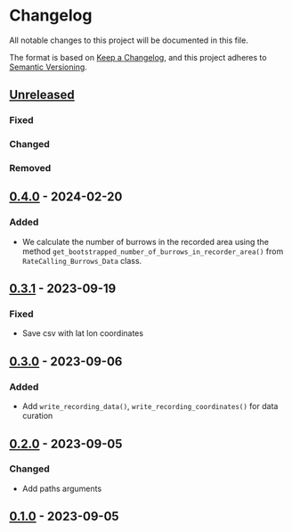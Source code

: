 # Changelog

All notable changes to this project will be documented in this file.

The format is based on [Keep a Changelog](https://keepachangelog.com/en/1.0.0/),
and this project adheres to [Semantic Versioning](https://semver.org/spec/v2.0.0.html).

## [Unreleased]


### Fixed

### Changed

### Removed

## [0.4.0] - 2024-02-20

### Added
- We calculate the number of burrows in the recorded area using the method `get_bootstrapped_number_of_burrows_in_recorder_area()` from `RateCalling_Burrows_Data` class.

## [0.3.1] - 2023-09-19

### Fixed
- Save csv with lat lon coordinates


## [0.3.0] - 2023-09-06

### Added
- Add  `write_recording_data()`, `write_recording_coordinates()` for data curation

## [0.2.0] - 2023-09-05

### Changed

- Add paths arguments 

## [0.1.0] - 2023-09-05

[unreleased]: https://github.com/IslasGECI/calling_rate/compare/v0.4.0...HEAD
[0.4.0]: https://github.com/IslasGECI/calling_rate/compare/v0.3.1...0.4.0
[0.3.1]: https://github.com/IslasGECI/calling_rate/compare/v0.3.0...0.3.1
[0.3.0]: https://github.com/IslasGECI/calling_rate/compare/v0.2.0...v0.3.0
[0.2.0]: https://github.com/IslasGECI/calling_rate/compare/v0.1.0...v0.2.0
[0.1.0]: https://github.com/IslasGECI/calling_rate/compare/init...v0.1.0
